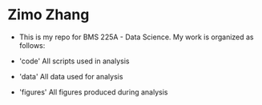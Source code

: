# Zimo Zhang

- This is my repo for BMS 225A - Data Science. My work is organized as follows:

- 'code' All scripts used in analysis

- 'data' All data used for analysis

- 'figures' All figures produced during analysis